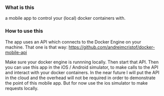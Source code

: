 ### What is this
a mobile app to control your (local) docker containers with.

### How to use this
 The app uses an API which connects to the Docker Engine on your machine. That one is that way: 
 https://github.com/andreimcristof/docker-mobile-api

 Make sure your docker engine is runnning locally. Then start that API. Then you can use this app in the iOS / Android simulator, to make calls to the API and interact with your docker containers. In the near future I will put the API in the cloud and the overhead will not be required in order to demonstrate the point of this mobile app. But for now use the ios simulator to make requests locally. 
